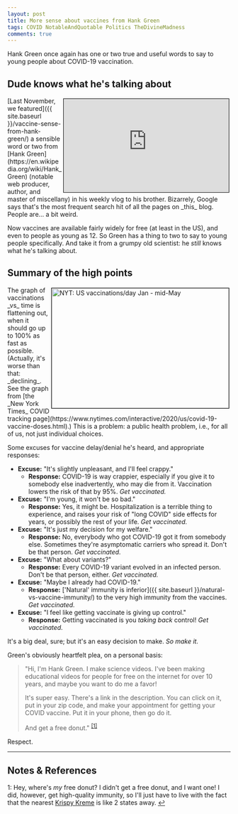 ```yaml
---
layout: post
title: More sense about vaccines from Hank Green
tags: COVID NotableAndQuotable Politics TheDivineMadness
comments: true
---
```


Hank Green once again has one or two true and useful words to say to young people about COVID-19
vaccination.  


## Dude knows what he's talking about  

<iframe width="373" height="210" src="https://www.youtube.com/embed/H0Y7sUfLFEA" allow="accelerometer; encrypted-media; gyroscope; picture-in-picture" allowfullscreen style="float: right; margin: 3px 3px 3px 3px; border: 1px solid #000000;"></iframe>
[Last November, we featured]({{ site.baseurl }}/vaccine-sense-from-hank-green/) a sensible
word or two from [Hank Green](https://en.wikipedia.org/wiki/Hank_Green) (notable web
producer, author, and master of miscellany) in his weekly vlog to his brother.  Bizarrely,
Google says that's the most frequent search hit of all the pages on _this_ blog.  People are&hellip;
a bit weird.  

Now vaccines are available fairly widely for free (at least in the US), and even to people
as young as 12.  So Green has a thing to two to say to young people specifically.  And take
it from a grumpy old scientist: he _still_ knows what he's talking about.  


## Summary of the high points  

<img src="{{ site.baseurl }}/images/2021-05-12-more-vaccine-sense-from-hank-green-nyt.jpg" width="400" height="270" alt="NYT: US vaccinations/day Jan - mid-May" title="NYT: US vaccinations/day Jan - mid-May" style="float: right; margin: 3px 3px 3px 3px; border: 1px solid #000000;"/>
The graph of vaccinations _vs_ time is flattening out, when it should go up to 100% as fast as possible.  (Actually, it's worse than that: _declining_.  See the graph from [the _New York Times_ COVID tracking page](https://www.nytimes.com/interactive/2020/us/covid-19-vaccine-doses.html).)  This is a problem: a public health problem, i.e., for all of us, not just individual choices.  

Some excuses for vaccine delay/denial he's heard, and appropriate responses:  
- __Excuse:__ "It's slightly unpleasant, and I'll feel crappy."  
  - __Response:__ COVID-19 is way crappier, especially if you give it to somebody else
	inadvertently, who may die from it. Vaccination lowers the risk of that by 95%.  _Get vaccinated._  
- __Excuse:__ "I'm young, it won't be so bad."  
  - __Response:__ Yes, it might be.  Hospitalization is a terrible thing to experience,
	and raises your risk of "long COVID" side effects for years, or possibly the rest of
	your life.  _Get vaccinated._  
- __Excuse:__ "It's just my decision for my welfare."  
  - __Response:__ No, everybody who got COVID-19 got it from somebody else.  Sometimes
	they're asymptomatic carriers who spread it.  Don't be that person.  _Get vaccinated._  
- __Excuse:__ "What about variants?"  
  - __Response:__ Every COVID-19 variant evolved in an infected person.  Don't be that
	person, either.  _Get vaccinated._  
- __Excuse:__ "Maybe I already had COVID-19."  
  - __Response:__
	['Natural' immunity is inferior]({{ site.baseurl }}/natural-vs-vaccine-immunity/) to
	the very high immunity from the vaccines.  _Get vaccinated._  
- __Excuse:__ "I feel like getting vaccinate is giving up control."  
  - __Response:__ Getting vaccinated is you _taking back_ control!  _Get vaccinated._  

It's a big deal, sure; but it's an easy decision to make.  _So make it._  

Green's obviously heartfelt plea, on a personal basis:  
> "Hi, I'm Hank Green.  I make science videos.  I've been making educational videos for
> people for free on the internet for over 10 years, and maybe you want to do me a favor!  
>   
> It's super easy.  There's a link in the description.  You can click on it, put in your
> zip code, and make your appointment for getting your COVID vaccine.  Put it in your
> phone, then go do it.
>  
> And get a free donut." <sup id="fn1a">[[1]](#fn1)</sup>  

Respect.  

---

## Notes &amp; References  

<!--
<sup id="fn1a">[[1]](#fn1)</sup>
<a id="fn1">1</a>: [↩](#fn1a)  
-->

<a id="fn1">1</a>: Hey, where's _my_ free donut?  I didn't get a free donut, and I want one!  I did, however, get high-quality immunity, so I'll just have to live with the fact that the nearest [Krispy Kreme](https://www.cnbc.com/2021/03/31/free-with-covid-vaccine-krispy-kreme-marijuana-beer-and-more.html) is like 2 states away. [↩](#fn1a)  
